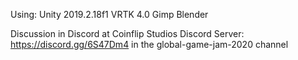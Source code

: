 Using:
Unity 2019.2.18f1
VRTK 4.0
Gimp
Blender

Discussion in Discord at Coinflip Studios Discord Server: https://discord.gg/6S47Dm4
in the global-game-jam-2020 channel